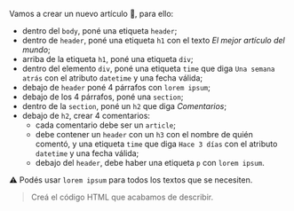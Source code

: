 Vamos a crear un nuevo artículo :raised_hands:, para ello:

- dentro del `body`, poné una etiqueta `header`;
- dentro de `header`, poné una etiqueta `h1` con el texto _El mejor artículo del mundo_;
- arriba de la etiqueta `h1`, poné una etiqueta `div`;
- dentro del elemento `div`, poné una etiqueta `time` que diga `Una semana atrás` con el atributo `datetime` y una fecha válida;
- debajo de `header` poné 4 párrafos con `lorem ipsum`;
- debajo de los 4 párrafos, poné una `section`;
- dentro de la `section`, poné un `h2` que diga _Comentarios_;
- debajo de `h2`, crear 4 comentarios:
  - cada comentario debe ser un `article`;
  - debe contener un `header` con un `h3` con el nombre de quién comentó, y una etiqueta `time` que diga `Hace 3 días` con el atributo `datetime` y una fecha válida;
  - debajo del `header`, debe haber una etiqueta `p` con `lorem ipsum`.

:warning: Podés usar `lorem ipsum` para todos los textos que se necesiten.

> Creá el código HTML que acabamos de describir.